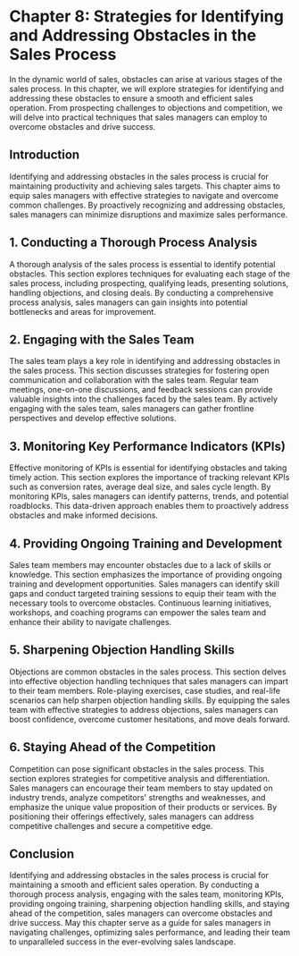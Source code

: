 Chapter 8: Strategies for Identifying and Addressing Obstacles in the Sales Process
===================================================================================

In the dynamic world of sales, obstacles can arise at various stages of the sales process. In this chapter, we will explore strategies for identifying and addressing these obstacles to ensure a smooth and efficient sales operation. From prospecting challenges to objections and competition, we will delve into practical techniques that sales managers can employ to overcome obstacles and drive success.

**Introduction**
----------------

Identifying and addressing obstacles in the sales process is crucial for maintaining productivity and achieving sales targets. This chapter aims to equip sales managers with effective strategies to navigate and overcome common challenges. By proactively recognizing and addressing obstacles, sales managers can minimize disruptions and maximize sales performance.

**1. Conducting a Thorough Process Analysis**
---------------------------------------------

A thorough analysis of the sales process is essential to identify potential obstacles. This section explores techniques for evaluating each stage of the sales process, including prospecting, qualifying leads, presenting solutions, handling objections, and closing deals. By conducting a comprehensive process analysis, sales managers can gain insights into potential bottlenecks and areas for improvement.

**2. Engaging with the Sales Team**
-----------------------------------

The sales team plays a key role in identifying and addressing obstacles in the sales process. This section discusses strategies for fostering open communication and collaboration with the sales team. Regular team meetings, one-on-one discussions, and feedback sessions can provide valuable insights into the challenges faced by the sales team. By actively engaging with the sales team, sales managers can gather frontline perspectives and develop effective solutions.

**3. Monitoring Key Performance Indicators (KPIs)**
---------------------------------------------------

Effective monitoring of KPIs is essential for identifying obstacles and taking timely action. This section explores the importance of tracking relevant KPIs such as conversion rates, average deal size, and sales cycle length. By monitoring KPIs, sales managers can identify patterns, trends, and potential roadblocks. This data-driven approach enables them to proactively address obstacles and make informed decisions.

**4. Providing Ongoing Training and Development**
-------------------------------------------------

Sales team members may encounter obstacles due to a lack of skills or knowledge. This section emphasizes the importance of providing ongoing training and development opportunities. Sales managers can identify skill gaps and conduct targeted training sessions to equip their team with the necessary tools to overcome obstacles. Continuous learning initiatives, workshops, and coaching programs can empower the sales team and enhance their ability to navigate challenges.

**5. Sharpening Objection Handling Skills**
-------------------------------------------

Objections are common obstacles in the sales process. This section delves into effective objection handling techniques that sales managers can impart to their team members. Role-playing exercises, case studies, and real-life scenarios can help sharpen objection handling skills. By equipping the sales team with effective strategies to address objections, sales managers can boost confidence, overcome customer hesitations, and move deals forward.

**6. Staying Ahead of the Competition**
---------------------------------------

Competition can pose significant obstacles in the sales process. This section explores strategies for competitive analysis and differentiation. Sales managers can encourage their team members to stay updated on industry trends, analyze competitors' strengths and weaknesses, and emphasize the unique value proposition of their products or services. By positioning their offerings effectively, sales managers can address competitive challenges and secure a competitive edge.

**Conclusion**
--------------

Identifying and addressing obstacles in the sales process is crucial for maintaining a smooth and efficient sales operation. By conducting a thorough process analysis, engaging with the sales team, monitoring KPIs, providing ongoing training, sharpening objection handling skills, and staying ahead of the competition, sales managers can overcome obstacles and drive success. May this chapter serve as a guide for sales managers in navigating challenges, optimizing sales performance, and leading their team to unparalleled success in the ever-evolving sales landscape.
